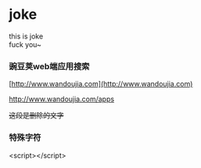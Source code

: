 joke
====

this is joke<br /> 
fuck you~

### 豌豆荚web端应用搜索
[http://www.wandoujia.com](http://www.wandoujia.com) <br />

http://www.wandoujia.com/apps

~~这段是删除的文字~~

### 特殊字符
\<script\>\</script\>

